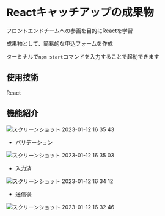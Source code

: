 # Reactキャッチアップの成果物

フロントエンドチームへの参画を目的にReactを学習

成果物として、簡易的な申込フォームを作成

ターミナルで`npm start`コマンドを入力することで起動できます



## 使用技術

React


## 機能紹介
![スクリーンショット 2023-01-12 16 35 43](https://user-images.githubusercontent.com/115064494/212005950-8c9631cc-4ba4-4137-9c3f-4bfbe863abae.png)


- バリデーション

![スクリーンショット 2023-01-12 16 35 03](https://user-images.githubusercontent.com/115064494/212006102-1defe9f6-1c8c-489d-bdfe-ddf5858449b3.png)


- 入力済

![スクリーンショット 2023-01-12 16 34 12](https://user-images.githubusercontent.com/115064494/212006155-1cfa98fd-5559-40dc-9220-ee8e1610f174.png)


- 送信後


![スクリーンショット 2023-01-12 16 32 46](https://user-images.githubusercontent.com/115064494/212005205-9ef26d7e-3c87-4630-ac2a-f36a5526336c.png)
